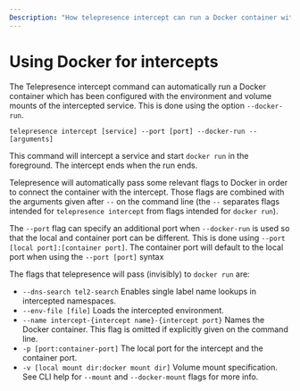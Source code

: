 ```yaml
---
Description: "How telepresence intercept can run a Docker container with configured environment and volume mounts."
---
```


# Using Docker for intercepts

The Telepresence intercept command can automatically run a Docker container which has been configured with the environment and volume mounts of the intercepted service. This is done using the option `--docker-run`.

`telepresence intercept [service] --port [port] --docker-run -- [arguments]`

This command will intercept a service and start `docker run` in the foreground. The intercept ends when the run ends.

Telepresence will automatically pass some relevant flags to Docker in order to connect the container with the intercept. Those flags are combined with the arguments given after `--` on the command line (the `--` separates flags intended for `telepresence intercept` from flags intended for `docker run`).

The `--port` flag can specify an additional port when `--docker-run` is used so that the local and container port can be different. This is done using `--port [local port]:[container port]`. The container port will default to the local port when using the `--port [port]` syntax

The flags that telepresence will pass (invisibly) to `docker run` are:

- `--dns-search tel2-search` Enables single label name lookups in intercepted namespaces.
- `--env-file [file]` Loads the intercepted environment.
- `--name intercept-{intercept name}-{intercept port}` Names the Docker container. This flag is omitted if explicitly given on the command line.
- `-p [port:container-port]` The local port for the intercept and the container port.
- `-v [local mount dir:docker mount dir]` Volume mount specification. See CLI help for `--mount` and `--docker-mount` flags for more info.
